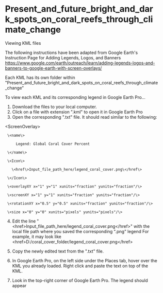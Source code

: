 # Present_and_future_bright_and_dark_spots_on_coral_reefs_through_climate_change

Viewing KML files

The following instructions have been adapted from Google Earth's Instruction Page for Adding Legends, Logos, and Banners
https://www.google.com/earth/outreach/learn/adding-legends-logos-and-banners-to-google-earth-with-screen-overlays/

Each KML has its own folder within "Present_and_future_bright_and_dark_spots_on_coral_reefs_through_climate_change"

To view each KML and its corresponding legend in Google Earth Pro...
1) Download the files to your local computer.
2) Click on a file with extension ".kml" to open it in Google Earth Pro
3) Open the corresponding ".txt" file. It should read similar to the following:

\<ScreenOverlay\>

     \<name\>
     
         Legend: Global Coral Cover Percent
         
     \</name\>
     
     \<Icon\>
     
       \<href\>Input_file_path_here/legend_coral_cover.png\</href\>
       
     \</Icon\>
     
     \<overlayXY x="1" y="1" xunits="fraction" yunits="fraction"/\>
     
     \<screenXY x="1" y="1" xunits="fraction" yunits="fraction"/\>
     
     \<rotationXY x="0.5" y="0.5" xunits="fraction" yunits="fraction"/\>
     
     \<size x="0" y="0" xunits="pixels" yunits="pixels"/\>
     
 </ScreenOverlay>
  
4) Edit the line "\<href\>Input_file_path_here/legend_coral_cover.png\</href\>" with the local file path where you saved the corresponding ".png" legend
For example, it may look like  \<href\>D:/coral_cover_folder/legend_coral_cover.png\</href\>

5) Copy the newly edited text from the ".txt" file.

6) In Google Earth Pro, on the left side under the Places tab, hover over the KML you already loaded. Right click and paste the text on top of the KML.

7) Look in the top-right corner of Google Earth Pro. The legend should appear
